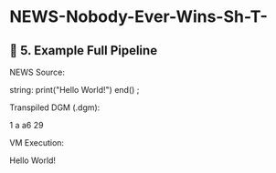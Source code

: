 # NEWS-Nobody-Ever-Wins-Sh-T-

## 🔹 5. Example Full Pipeline

NEWS Source:

string:
  print("Hello World!")
end()
;


Transpiled DGM (.dgm):

1 a a6 29


VM Execution:

Hello World!
